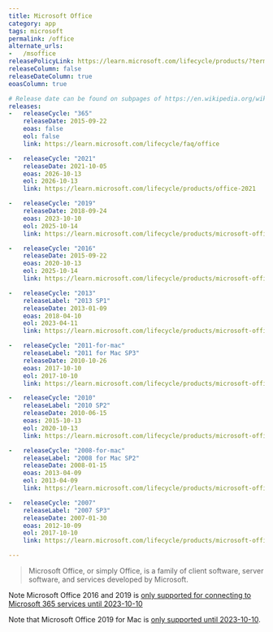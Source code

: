 ```yaml
---
title: Microsoft Office
category: app
tags: microsoft
permalink: /office
alternate_urls:
-   /msoffice
releasePolicyLink: https://learn.microsoft.com/lifecycle/products/?terms=Office
releaseColumn: false
releaseDateColumn: true
eoasColumn: true

# Release date can be found on subpages of https://en.wikipedia.org/wiki/Microsoft_Office.
releases:
-   releaseCycle: "365"
    releaseDate: 2015-09-22
    eoas: false
    eol: false
    link: https://learn.microsoft.com/lifecycle/faq/office

-   releaseCycle: "2021"
    releaseDate: 2021-10-05
    eoas: 2026-10-13
    eol: 2026-10-13
    link: https://learn.microsoft.com/lifecycle/products/office-2021

-   releaseCycle: "2019"
    releaseDate: 2018-09-24
    eoas: 2023-10-10
    eol: 2025-10-14
    link: https://learn.microsoft.com/lifecycle/products/microsoft-office-2019

-   releaseCycle: "2016"
    releaseDate: 2015-09-22
    eoas: 2020-10-13
    eol: 2025-10-14
    link: https://learn.microsoft.com/lifecycle/products/microsoft-office-2016

-   releaseCycle: "2013"
    releaseLabel: "2013 SP1"
    releaseDate: 2013-01-09
    eoas: 2018-04-10
    eol: 2023-04-11
    link: https://learn.microsoft.com/lifecycle/products/microsoft-office-2013

-   releaseCycle: "2011-for-mac"
    releaseLabel: "2011 for Mac SP3"
    releaseDate: 2010-10-26
    eoas: 2017-10-10
    eol: 2017-10-10
    link: https://learn.microsoft.com/lifecycle/products/microsoft-office-for-mac-2011

-   releaseCycle: "2010"
    releaseLabel: "2010 SP2"
    releaseDate: 2010-06-15
    eoas: 2015-10-13
    eol: 2020-10-13
    link: https://learn.microsoft.com/lifecycle/products/microsoft-office-2010

-   releaseCycle: "2008-for-mac"
    releaseLabel: "2008 for Mac SP2"
    releaseDate: 2008-01-15
    eoas: 2013-04-09
    eol: 2013-04-09
    link: https://learn.microsoft.com/lifecycle/products/microsoft-office-2008-for-mac

-   releaseCycle: "2007"
    releaseLabel: "2007 SP3"
    releaseDate: 2007-01-30
    eoas: 2012-10-09
    eol: 2017-10-10
    link: https://learn.microsoft.com/lifecycle/products/microsoft-office-2007

---
```


> Microsoft Office, or simply Office, is a family of client software, server software, and services
> developed by Microsoft.

Note Microsoft Office 2016 and 2019 is [only supported for connecting to Microsoft 365 services until 2023-10-10](https://learn.microsoft.com/deployoffice/endofsupport/microsoft-365-services-connectivity)

Note that Microsoft Office 2019 for Mac is [only supported until 2023-10-10](https://learn.microsoft.com/lifecycle/products/microsoft-office-2019-for-mac).
